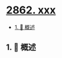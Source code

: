 # [2862. xxx](https://github.com/Tdahuyou/TNotes.leetcode/tree/main/notes/2862.%20xxx)

<!-- region:toc -->

- [1. 📝 概述](#1--概述)

<!-- endregion:toc -->

## 1. 📝 概述
